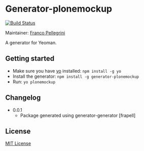 # Generator-plonemockup
[![Build Status](https://secure.travis-ci.org/plone/generator-plonemockup.png?branch=master)](https://travis-ci.org/plone/generator-plonemockup)

Maintainer: [Franco Pellegrini](https://github.com/frapell)

A generator for Yeoman.

## Getting started
- Make sure you have [yo](https://github.com/yeoman/yo) installed:
    `npm install -g yo`
- Install the generator: `npm install -g generator-plonemockup`
- Run: `yo plonemockup`

## Changelog

* 0.0.1
    * Package generated using generator-generator [frapell]

## License
[MIT License](http://en.wikipedia.org/wiki/MIT_License)
